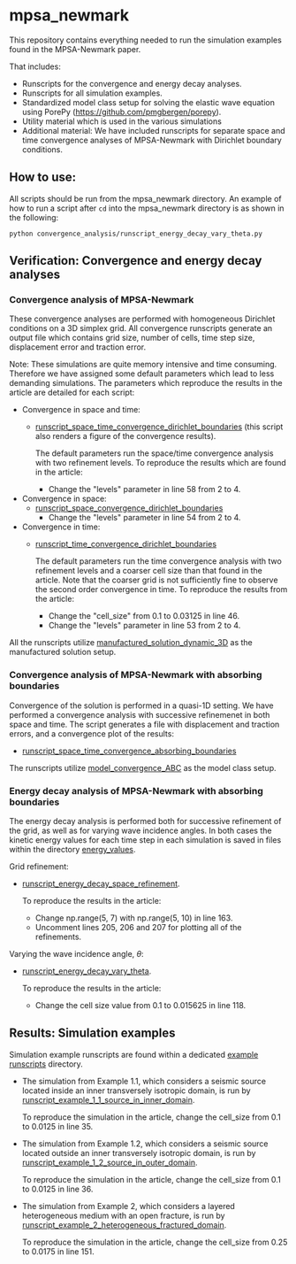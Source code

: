 # mpsa_newmark
This repository contains everything needed to run the simulation examples found in the
MPSA-Newmark paper.

That includes:
* Runscripts for the convergence and energy decay analyses.
* Runscripts for all simulation examples.
* Standardized model class setup for solving the elastic wave equation using PorePy
  (https://github.com/pmgbergen/porepy).
* Utility material which is used in the various simulations
* Additional material: We have included runscripts for separate space and time
convergence analyses of MPSA-Newmark with Dirichlet boundary conditions.

## How to use:
All scripts should be run from the mpsa_newmark directory. An example of how to run a
script after `cd` into the mpsa_newmark directory is as shown in the following:

`python convergence_analysis/runscript_energy_decay_vary_theta.py`

## Verification: Convergence and energy decay analyses
### Convergence analysis of MPSA-Newmark
These convergence analyses are performed with homogeneous Dirichlet conditions on a 3D
simplex grid. All convergence runscripts generate an output file which contains grid
size, number of cells, time step size, displacement error and traction error.

Note: These simulations are quite memory intensive and time consuming. Therefore we have
assigned some default parameters which lead to less demanding simulations. The parameters which reproduce the results in the article are detailed for each script:
* Convergence in space and time:
  * [runscript_space_time_convergence_dirichlet_boundaries](./convergence_analysis/runscript_space_time_convergence_dirichlet_boundaries.py)
    (this script also renders a figure of the convergence results).

    The default parameters run the space/time convergence analysis with two refinement
    levels. To reproduce the results which are found in the article:
    * Change the "levels" parameter in line 58 from 2 to 4.
* Convergence in space:
  * [runscript_space_convergence_dirichlet_boundaries](./convergence_analysis/runscript_space_convergence_dirichlet_boundaries.py)
      * Change the "levels" parameter in line 54 from 2 to 4.
* Convergence in time:
  * [runscript_time_convergence_dirichlet_boundaries](./convergence_analysis/runscript_time_convergence_dirichlet_boundaries.py) 

    The default parameters run the time convergence analysis with two refinement levels
    and a coarser cell size than that found in the article. Note that the coarser grid
    is not sufficiently fine to observe the second order convergence in time. To
    reproduce the results from the article:
    * Change the "cell_size" from 0.1 to 0.03125 in line 46.
    * Change the "levels" parameter in line 53 from 2 to 4. 
    

All the runscripts utilize
[manufactured_solution_dynamic_3D](./convergence_analysis/convergence_analysis_models/manufactured_solution_dynamic_3D.py)
as the manufactured solution setup.

### Convergence analysis of MPSA-Newmark with absorbing boundaries
Convergence of the solution is performed in a quasi-1D setting. We have performed a
convergence analysis with successive refinemenet in both space and time. The script
generates a file with displacement and traction errors, and a convergence plot of the
results:
  * [runscript_space_time_convergence_absorbing_boundaries](./convergence_analysis/runscript_space_time_convergence_absorbing_boundaries.py)


The runscripts utilize
[model_convergence_ABC](./convergence_analysis/convergence_analysis_models/model_convergence_ABC.py)
as the model class setup. 

### Energy decay analysis of MPSA-Newmark with absorbing boundaries
The energy decay analysis is performed both for successive refinement of the grid, as
well as for varying wave incidence angles. In both cases the kinetic energy values for
each time step in each simulation is saved in files within the directory
[energy_values](./convergence_analysis/energy_values/).

Grid refinement:
* [runscript_energy_decay_space_refinement](./convergence_analysis/runscript_energy_decay_space_refinement.py).

  To reproduce the results in the article:
  * Change np.range(5, 7) with np.range(5, 10) in line 163.
  * Uncomment lines 205, 206 and 207 for plotting all of the refinements.


Varying the wave incidence angle, $\theta$:
* [runscript_energy_decay_vary_theta](./convergence_analysis/runscript_energy_decay_vary_theta.py).
  
  To reproduce the results in the article:
  * Change the cell size value from 0.1 to 0.015625 in line 118.


## Results: Simulation examples
Simulation example runscripts are found within a dedicated [example
runscripts](./example_runscripts/) directory.
* The simulation from Example 1.1, which considers a seismic source located inside an
  inner transversely isotropic domain, is run by
  [runscript_example_1_1_source_in_inner_domain](./example_runscripts/runscript_example_1_1_source_in_inner_domain.py).

  To reproduce the simulation in the article, change the cell_size from 0.1 to 0.0125 in line 35.
* The simulation from Example 1.2, which considers a seismic source located outside an
  inner transversely isotropic domain, is run by
  [runscript_example_1_2_source_in_outer_domain](./example_runscripts/runscript_example_1_2_source_in_outer_domain.py).

    To reproduce the simulation in the article, change the cell_size from 0.1 to 0.0125 in line 36.
* The simulation from Example 2, which considers a layered heterogeneous medium with an
  open fracture, is run by
  [runscript_example_2_heterogeneous_fractured_domain](./example_runscripts/runscript_example_2_heterogeneous_fractured_domain.py).

    To reproduce the simulation in the article, change the cell_size from 0.25 to 0.0175
    in line 151.